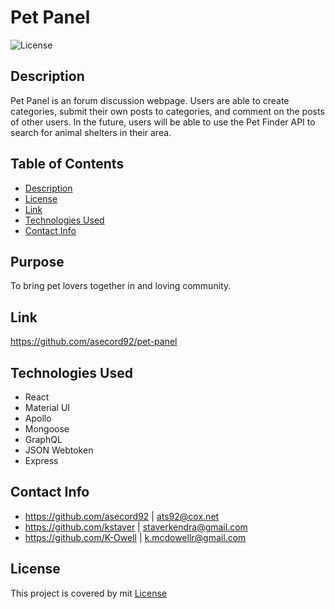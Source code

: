 # Pet Panel

  ![License](https://img.shields.io/badge/License-mit-blue.svg)
  
  
  ## Description
  Pet Panel is an forum discussion webpage. Users are able to create categories, submit their own posts to categories, and comment on the posts of other users. In the future, users will be able to use the Pet Finder API to search for animal shelters in their area.


  ## Table of Contents
  - [Description](#description)
  - [License](#license)
  - [Link](#link)
  - [Technologies Used](#technologies-used)
  - [Contact Info](#contact-info)


  ## Purpose
  To bring pet lovers together in and loving community.


  ## Link
  https://github.com/asecord92/pet-panel
  
  
  ## Technologies Used
  * React
  * Material UI
  * Apollo
  * Mongoose
  * GraphQL
  * JSON Webtoken
  * Express


  ## Contact Info
  * https://github.com/asecord92 | ats92@cox.net
  * https://github.com/kstaver | staverkendra@gmail.com
  * https://github.com/K-Owell | k.mcdowellr@gmail.com


  ## License 
  This project is covered by mit [License](https://choosealicense.com/licenses/mit/)
